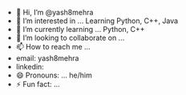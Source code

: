 - 👋 Hi, I’m @yash8mehra
- 👀 I’m interested in ... Learning Python, C++, Java
- 🌱 I’m currently learning ... Python, C++
- 💞️ I’m looking to collaborate on ...
- 📫 How to reach me ...
- email: yash8mehra
- linkedin:
- 😄 Pronouns: ... he/him
- ⚡ Fun fact: ... 

<!---
yash8mehra/yash8mehra is a ✨ special ✨ repository because its `README.md` (this file) appears on your GitHub profile.
You can click the Preview link to take a look at your changes.
--->
